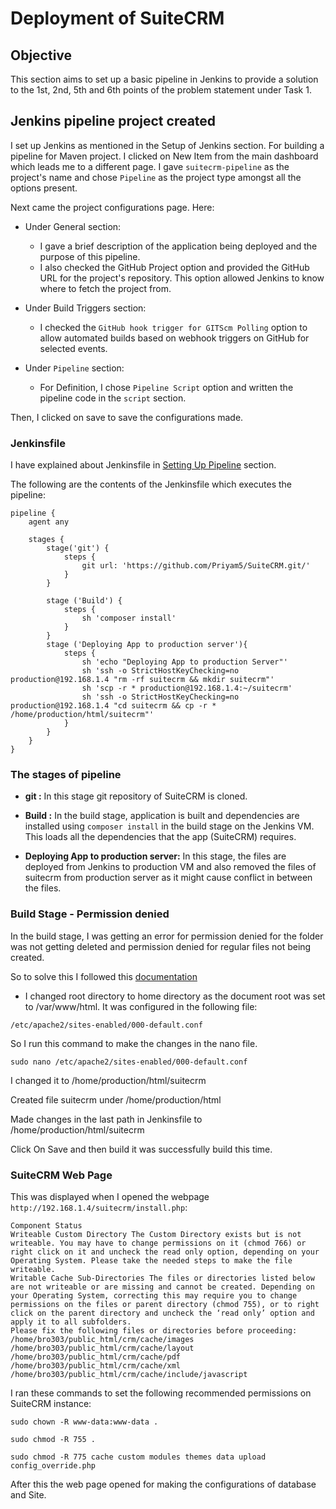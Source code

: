 
# Deployment of SuiteCRM

## Objective
 
This section aims to set up a basic pipeline in Jenkins to provide a solution to the 1st, 2nd, 5th and 6th points of the problem statement under Task 1.

## Jenkins pipeline project created

I set up Jenkins as mentioned in the Setup of Jenkins section. For building a pipeline for Maven project. I clicked on New Item from the main dashboard which leads me to a different page. I gave `suitecrm-pipeline` as the project's name and chose `Pipeline` as the project type amongst all the options present.

Next came the project configurations page. Here:

* Under General section:
    * I gave a brief description of the application being deployed and the purpose of this pipeline.
    * I also checked the GitHub Project option and provided the GitHub URL for the project's repository. This option allowed Jenkins to know where to fetch the project from.

* Under Build Triggers section:
    * I checked the `GitHub hook trigger for GITScm Polling` option to allow automated builds based on webhook triggers on GitHub for selected events.

* Under `Pipeline` section:
    * For Definition, I chose `Pipeline Script` option and written the pipeline code in the `script` section.

Then, I clicked on save to save the configurations made.

### Jenkinsfile

I have explained about Jenkinsfile in [Setting Up Pipeline](https://intern-appsecco.netlify.app/setting-up-pipeline/) section.

The following are the contents of the Jenkinsfile which executes the pipeline:

```
pipeline {
    agent any

    stages {
        stage('git') {
            steps {
                git url: 'https://github.com/Priyam5/SuiteCRM.git/'
            }
        }
        
        stage ('Build') {
            steps {
                sh 'composer install'
            }
        }
        stage ('Deploying App to production server'){
            steps {
                sh 'echo "Deploying App to production Server"'
                sh 'ssh -o StrictHostKeyChecking=no production@192.168.1.4 "rm -rf suitecrm && mkdir suitecrm"'
                sh 'scp -r * production@192.168.1.4:~/suitecrm'
                sh 'ssh -o StrictHostKeyChecking=no production@192.168.1.4 "cd suitecrm && cp -r * /home/production/html/suitecrm"'
            }
        }
    }
}
```

### The stages of pipeline

* **git :** 
In this stage git repository of SuiteCRM is cloned. 

* **Build :**
In the build stage, application is built and dependencies are installed using  `composer install` in the build stage on the Jenkins VM. This loads all the dependencies that the app (SuiteCRM) requires.

* **Deploying App to production server:** 
In this stage, the files are deployed from Jenkins to production VM and also removed the files of suitecrm from production server as it might cause conflict in between the files.

### Build Stage - Permission denied 

In the build stage, I was getting an error for permission denied for the folder was not getting deleted and permission denied for regular files not being created.

So to solve this I followed this [documentation](https://www.digitalocean.com/community/tutorials/how-to-move-an-apache-web-root-to-a-new-location-on-ubuntu-16-04)

* I changed root directory to home directory as the document root was set to /var/www/html. It was configured in the following file: 
  
```
/etc/apache2/sites-enabled/000-default.conf
```
So I run this command to make the changes in the nano file. 
```
sudo nano /etc/apache2/sites-enabled/000-default.conf
```
I changed it to /home/production/html/suitecrm

Created file suitecrm under /home/production/html

Made changes in the last path in Jenkinsfile to /home/production/html/suitecrm

Click On Save and then build it was successfully build this time.

### SuiteCRM Web Page

This was displayed when I opened the webpage `http://192.168.1.4/suitecrm/install.php`:

```
Component Status
Writeable Custom Directory The Custom Directory exists but is not writeable. You may have to change permissions on it (chmod 766) or right click on it and uncheck the read only option, depending on your Operating System. Please take the needed steps to make the file writeable.
Writable Cache Sub-Directories The files or directories listed below are not writeable or are missing and cannot be created. Depending on your Operating System, correcting this may require you to change permissions on the files or parent directory (chmod 755), or to right click on the parent directory and uncheck the ‘read only’ option and apply it to all subfolders.
Please fix the following files or directories before proceeding:
/home/bro303/public_html/crm/cache/images
/home/bro303/public_html/crm/cache/layout
/home/bro303/public_html/crm/cache/pdf
/home/bro303/public_html/crm/cache/xml
/home/bro303/public_html/crm/cache/include/javascript
```
I ran these commands to set the following recommended permissions on SuiteCRM instance:
```
sudo chown -R www-data:www-data .

sudo chmod -R 755 .

sudo chmod -R 775 cache custom modules themes data upload config_override.php
```
After this the web page opened for making the configurations of database and Site.
